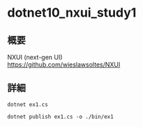 # dotnet10_nxui_study1

## 概要

NXUI (next-gen UI)  
https://github.com/wieslawsoltes/NXUI  

## 詳細

```
dotnet ex1.cs
```

```
dotnet publish ex1.cs -o ./bin/ex1
```